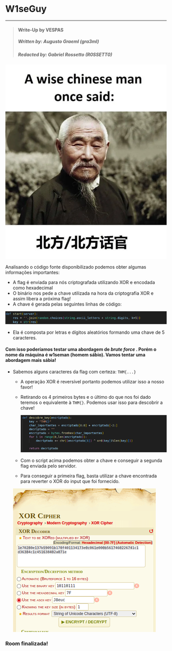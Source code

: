 # W1seGuy

---

>#### Write-Up by VESPAS 
>##### ***Written by:*** Augusto Graeml (gra3ml)
>##### ***Redacted by:*** Gabriel Rossetto (R0SSETT0)

_![Imagem](imagens/wisechinese.webp)_

Analisando o código fonte disponibilizado podemos obter algumas informações importantes:
- A flag é enviada para nós criptografada utilizando XOR e encodada como hexadecimal
- O binário nos pede a chave utilizada na hora da criptografia XOR e assim libera a próxima flag!
- A chave é gerada pelas seguintes linhas de código:

_![Imagem](imagens/como_gerada_chave.png)_

- Ela é composta por letras e dígitos aleatórios formando uma chave de 5 caracteres.

#### Com isso poderíamos testar uma abordagem de *brute force* . Porém o nome da máquina é w1seman (homem sábio). Vamos tentar uma abordagem mais sábia!
	
- Sabemos alguns caracteres da flag com certeza: ``THM{...}``
	- A operação XOR é reversível portanto podemos utilizar isso a nosso favor!
	- Retirando os 4 primeiros bytes e o último do que nos foi dado teremos o equivalente à ``THM{}``. Podemos usar isso para descobrir a chave!
	
		_![Imagem](imagens/script.png)_

	- Com o script acima podemos obter a chave e conseguir a segunda flag enviada pelo servidor.
	- Para conseguir a primeira flag, basta utilizar a chave encontrada para reverter o XOR do input que foi fornecido.
   
	_![Imagem](imagens/xor.png)_
	
### Room finalizada!
